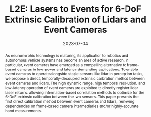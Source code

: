---
title: "L2E: Lasers to Events for 6-DoF Extrinsic Calibration of Lidars and Event Cameras"
names: "**Kevin Ta**, David Bruggemann, Tim Brödermann, Christos Sakaridis, and Luc Van Gool"
date: 2023-07-04
abstract: "As neuromorphic technology is maturing, its application to robotics and autonomous vehicle systems has become an area of active research. In particular, event cameras have emerged as a compelling alternative to frame-based cameras in low-power and latency-demanding applications. To enable event cameras to operate alongside staple sensors like lidar in perception tasks, we propose a direct, temporally-decoupled extrinsic calibration method between event cameras and lidars. The high dynamic range, high temporal resolution, and low-latency operation of event cameras are exploited to directly register lidar laser returns, allowing information-based correlation methods to optimize for the 6-DoF extrinsic calibration between the two sensors. This paper presents the first direct calibration method between event cameras and lidars, removing dependencies on frame-based camera intermediaries and/or highly-accurate hand measurements."
conf: International Conference on Robotics and Automation (ICRA), 2023
links:
    - link_name: paper
      link: https://ieeexplore.ieee.org/document/10161220
    - link_name: code
      link: https://github.com/kev-in-ta/l2e
    - link_name: bibtex
      link: /papers/2023icra-cvl.bib
    - link_name: arxiv
      link: https://arxiv.org/abs/2207.01009
---